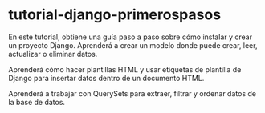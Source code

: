 
# tutorial-django-primerospasos

En este tutorial, obtiene una guía paso a paso sobre cómo instalar y crear un proyecto Django. Aprenderá a crear un modelo donde puede crear, leer, actualizar o eliminar datos.

Aprenderá cómo hacer plantillas HTML y usar etiquetas de plantilla de Django para insertar datos dentro de un documento HTML.

Aprenderá a trabajar con QuerySets para extraer, filtrar y ordenar datos de la base de datos.
